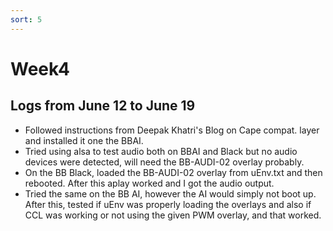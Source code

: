 ```yaml
---
sort: 5
---
```


# Week4

## Logs from June 12 to June 19

- Followed instructions from Deepak Khatri's Blog on Cape compat. layer and installed it one the BBAI.
- Tried using alsa to test audio both on BBAI and Black but no audio devices were detected, will need the BB-AUDI-02 overlay probably. 
- On the BB Black, loaded the BB-AUDI-02 overlay from uEnv.txt and then rebooted. After this aplay worked and I got the audio output. 
- Tried the same on the BB AI, however the AI would simply not boot up. After this, tested if uEnv was properly loading the overlays and also if CCL was working or not using the given PWM overlay, and that worked.
